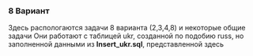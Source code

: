 ### 8 Вариант  

Здесь распологаются задачи 8 варианта (2,3,4,8) и некоторые общие задачи
Они работают с таблицей ukr, созданной по подобию russ, но заполненной данными из **Insert_ukr.sql**, представленной здесь
